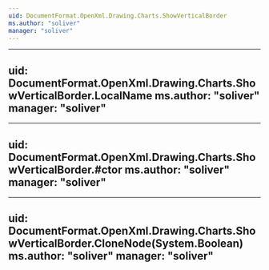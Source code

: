 ```yaml
---
uid: DocumentFormat.OpenXml.Drawing.Charts.ShowVerticalBorder
ms.author: "soliver"
manager: "soliver"
---
```


---
uid: DocumentFormat.OpenXml.Drawing.Charts.ShowVerticalBorder.LocalName
ms.author: "soliver"
manager: "soliver"
---

---
uid: DocumentFormat.OpenXml.Drawing.Charts.ShowVerticalBorder.#ctor
ms.author: "soliver"
manager: "soliver"
---

---
uid: DocumentFormat.OpenXml.Drawing.Charts.ShowVerticalBorder.CloneNode(System.Boolean)
ms.author: "soliver"
manager: "soliver"
---
